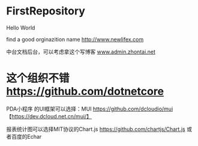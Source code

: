 # FirstRepository

Hello World

find a good orginazition name http://www.newlifex.com

中台文档后台，可以考虑拿这个写博客  www.admin.zhontai.net

# 这个组织不错 https://github.com/dotnetcore


PDA小程序 的UI框架可以选择：MUI https://github.com/dcloudio/mui 【https://dev.dcloud.net.cn/mui/】

报表统计图可以选择MIT协议的Chart.js https://github.com/chartjs/Chart.js 或者百度的Echar
